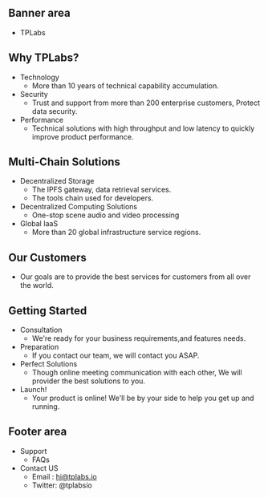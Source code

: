 ## Banner area  
- TPLabs

## Why TPLabs?  
- Technology
  - More than 10 years of technical capability accumulation.  
- Security
  -  Trust and support from more than 200 enterprise customers, Protect data security.
- Performance
  - Technical solutions with high throughput and low latency to quickly improve product performance.  

## Multi-Chain Solutions  
- Decentralized Storage
  - The IPFS gateway, data retrieval services.  
  - The tools chain used for developers.
- Decentralized Computing Solutions
  - One-stop scene audio and video processing  
- Global IaaS   
  - More than 20 global infrastructure service regions. 

## Our Customers  
- Our goals are to provide the best services for customers from all over the world.

## Getting Started  
- Consultation
  - We're ready for your business requirements,and features needs.  
- Preparation
  - If you contact our team, we will contact you ASAP.  
- Perfect Solutions  
  - Though online meeting communication with each other, We will provider the best solutions to you.
- Launch! 
  - Your product is online!  We'll be by your side to help you get up and running.

## Footer area  
- Support 
  - FAQs
- Contact US 
  - Email : hi@tplabs.io  
  - Twitter: @tplabsio 